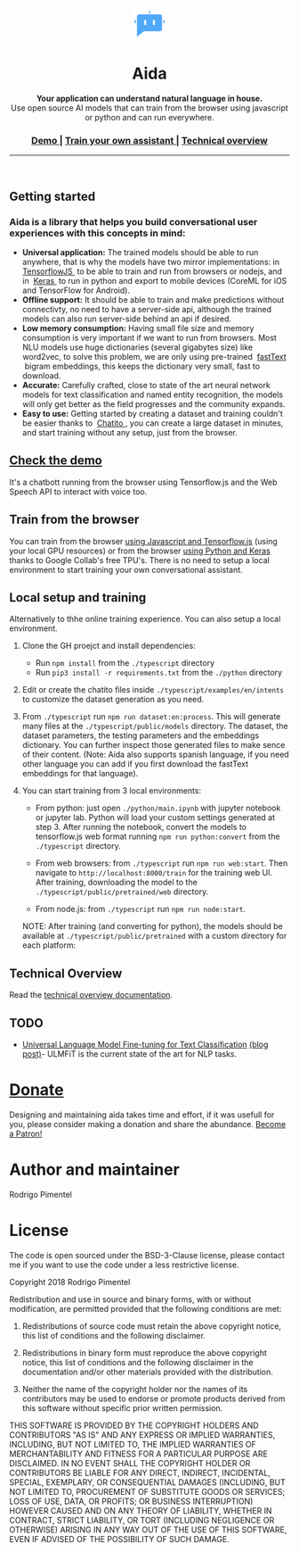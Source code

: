 <p align="center">
  <a href="https://aida.dor.ai">
    <img alt="Aida" src="icon.png" width="60" />
  </a>
</p>
<h1 align="center">
  Aida
</h1>

<p align="center">
  <strong>Your application can understand natural language in house.</strong><br>
  Use open source AI models that can train from the browser using javascript or python and can run everywhere.
</p>

<h3 align="center">
  <a href="https://aida.dor.ai/demo">
    Demo
  </a> | 
  <a href="https://aida.dor.ai/train">
    Train your own assistant
  </a> | 
  <a href="https://aida.dor.ai/overview">
    Technical overview
  </a>
</h3>

<hr />
<br/>

<div>
  <h2>Getting started</h2>
  <h3>Aida is a library that helps you build conversational user experiences with this concepts in mind:</h3>
  <ul>
      <li>
          <strong>Universal application:</strong> The trained models should be able to run anywhere, that is why the
          models have two mirror implementations: in&nbsp;
          <a href="https://js.tensorflow.com/" target="_blank">
              TensorflowJS
          </a>
          &nbsp;to be able to train and run from browsers or nodejs, and in&nbsp;
          <a href="https://keras.io/" target="_blank">
              Keras
          </a>
          &nbsp;to run in python and export to mobile devices (CoreML for iOS and TensorFlow for Android).
      </li>
      <li>
          <strong>Offline support:</strong> It should be able to train and make predictions without connectivty, no need
          to have a server-side api, although the trained models can also run server-side behind an api if desired.
      </li>
      <li>
          <strong>Low memory consumption:</strong> Having small file size and memory consumption is very important if we
          want to run from browsers. Most NLU models use huge dictionaries (several gigabytes size) like word2vec, to
          solve this problem, we are only using pre-trained&nbsp;
          <a href="https://fasttext.cc/" target="_blank">
              fastText
          </a>
          &nbsp;bigram embeddings, this keeps the dictionary very small, fast to download.
      </li>
      <li>
          <strong>Accurate:</strong> Carefully crafted, close to state of the art neural network models for text
          classification and named entity recognition, the models will only get better as the field progresses and the
          community expands.
      </li>
      <li>
          <strong>Easy to use:</strong> Getting started by creating a dataset and training couldn't be easier thanks to&nbsp;
          <a href="https://rodrigopivi.github.io/Chatito" target="_blank">
              Chatito
          </a>
          , you can create a large dataset in minutes, and start training without any setup, just from the browser.
      </li>
  </ul>
</div>

## [Check the demo](https://aida.dor.ai/demo)

It's a chatbott running from the browser using Tensorflow.js and the Web Speech API to interact with voice too.

## Train from the browser

You can train from the browser [using Javascript and Tensorflow.js](https://aida.dor.ai/train) (using your local GPU resources) or from the browser [using Python and Keras](https://colab.research.google.com/drive/1nzjxR7w2X99qlxjSD4pGOWksMLqK0eqZ) thanks to Google Collab's free TPU's. There is no need to setup a local environment to start training your own conversational assistant.


## Local setup and training

Alternatively to thhe online training experience. You can also setup a local environment.

1. Clone the GH proejct and install dependencies:
      - Run `npm install` from the `./typescript` directory
      - Run `pip3 install -r requirements.txt` from the `./python` directory

2. Edit or create the chatito files inside `./typescript/examples/en/intents` to customize the dataset generation as you need.

3. From `./typescript` run `npm run dataset:en:process`. This will generate many files at the `./typescript/public/models` directory. The dataset, the dataset parameters, the testing parameters and the embeddings dictionary. You can further inspect those generated files to make sence of their content. (Note: Aida also supports spanish language, if you need other language you can add if you first download the fastText embeddings for that language).

4. You can start training from 3 local environments:
      - From python: just open `./python/main.ipynb` with jupyter notebook or jupyter lab. Python will load your custom settings generated at step 3. After running the notebook, convert the models to tensorflow.js web format running `npm run python:convert` from the `./typescript` directory.

      - From web browsers: from `./typescript` run `npm run web:start`. Then navigate to `http://localhost:8000/train` for the training web UI. After training, downloading the model to the `./typescript/public/pretrained/web` directory.

      - From node.js: from `./typescript` run `npm run node:start`.

    NOTE: After training (and converting for python), the models should be available at `./typescript/public/pretrained` with a custom directory for each platform:

## Technical Overview

Read the [technical overview documentation](https://aida.dor.ai/overview).

## TODO

- [Universal Language Model Fine-tuning for Text Classification](https://arxiv.org/abs/1801.06146) [(blog post)](http://nlp.fast.ai/classification/2018/05/15/introducting-ulmfit.html)- ULMFiT is the current state of the art for NLP tasks.

# [Donate](https://www.patreon.com/bePatron?u=13643440)
Designing and maintaining aida takes time and effort, if it was usefull for you, please consider making a donation and share the abundance. [Become a Patron!](https://www.patreon.com/bePatron?u=13643440)

# Author and maintainer
Rodrigo Pimentel

# License
The code is open sourced under the BSD-3-Clause license, please contact me if you want to use the code under a less restrictive license.

Copyright 2018 Rodrigo Pimentel

Redistribution and use in source and binary forms, with or without modification, are permitted provided that the following conditions are met:

1. Redistributions of source code must retain the above copyright notice, this list of conditions and the following disclaimer.

2. Redistributions in binary form must reproduce the above copyright notice, this list of conditions and the following disclaimer in the documentation and/or other materials provided with the distribution.

3. Neither the name of the copyright holder nor the names of its contributors may be used to endorse or promote products derived from this software without specific prior written permission.

THIS SOFTWARE IS PROVIDED BY THE COPYRIGHT HOLDERS AND CONTRIBUTORS "AS IS" AND ANY EXPRESS OR IMPLIED WARRANTIES, INCLUDING, BUT NOT LIMITED TO, THE IMPLIED WARRANTIES OF MERCHANTABILITY AND FITNESS FOR A PARTICULAR PURPOSE ARE DISCLAIMED. IN NO EVENT SHALL THE COPYRIGHT HOLDER OR CONTRIBUTORS BE LIABLE FOR ANY DIRECT, INDIRECT, INCIDENTAL, SPECIAL, EXEMPLARY, OR CONSEQUENTIAL DAMAGES (INCLUDING, BUT NOT LIMITED TO, PROCUREMENT OF SUBSTITUTE GOODS OR SERVICES; LOSS OF USE, DATA, OR PROFITS; OR BUSINESS INTERRUPTION) HOWEVER CAUSED AND ON ANY THEORY OF LIABILITY, WHETHER IN CONTRACT, STRICT LIABILITY, OR TORT (INCLUDING NEGLIGENCE OR OTHERWISE) ARISING IN ANY WAY OUT OF THE USE OF THIS SOFTWARE, EVEN IF ADVISED OF THE POSSIBILITY OF SUCH DAMAGE.
